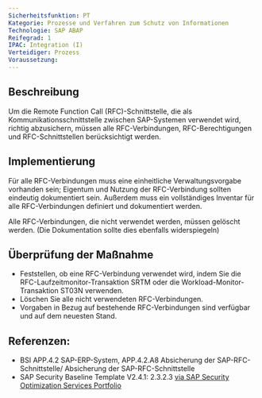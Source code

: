 ```yaml
---
Sicherheitsfunktion: PT
Kategorie: Prozesse und Verfahren zum Schutz von Informationen
Technologie: SAP ABAP
Reifegrad: 1
IPAC: Integration (I)
Verteidiger: Prozess
Voraussetzung:
---
```


## Beschreibung

Um die Remote Function Call (RFC)-Schnittstelle, die als Kommunikationsschnittstelle zwischen SAP-Systemen verwendet wird, richtig abzusichern, müssen alle RFC-Verbindungen, RFC-Berechtigungen und RFC-Schnittstellen berücksichtigt werden.

## Implementierung

Für alle RFC-Verbindungen muss eine einheitliche Verwaltungsvorgabe vorhanden sein; Eigentum und Nutzung der RFC-Verbindung sollten eindeutig dokumentiert sein. Außerdem muss ein vollständiges Inventar für alle RFC-Verbindungen definiert und dokumentiert werden.

Alle RFC-Verbindungen, die nicht verwendet werden, müssen gelöscht werden. (Die Dokumentation sollte dies ebenfalls widerspiegeln)


## Überprüfung der Maßnahme

- Feststellen, ob eine RFC-Verbindung verwendet wird, indem Sie die RFC-Laufzeitmonitor-Transaktion SRTM oder die Workload-Monitor-Transaktion ST03N verwenden.
- Löschen Sie alle nicht verwendeten RFC-Verbindungen.
- Vorgaben in Bezug auf bestehende RFC-Verbindungen sind verfügbar und auf dem neuesten Stand.

## Referenzen:
- BSI APP.4.2 SAP-ERP-System, APP.4.2.A8 Absicherung der SAP-RFC-Schnittstelle/ Absicherung der SAP-RFC-Schnittstelle
- SAP Security Baseline Template V2.4.1: 2.3.2.3 [via SAP Security Optimization Services Portfolio](https://support.sap.com/sos)
